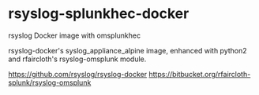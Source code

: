 # rsyslog-splunkhec-docker

rsyslog Docker image with omsplunkhec

rsyslog-docker's syslog_appliance_alpine image, enhanced with
python2 and rfaircloth's rsyslog-omsplunk module.

https://github.com/rsyslog/rsyslog-docker
https://bitbucket.org/rfaircloth-splunk/rsyslog-omsplunk
